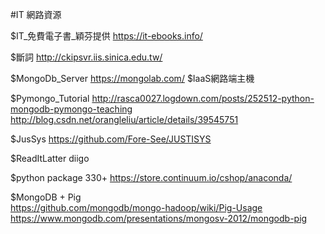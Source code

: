 ﻿#IT 網路資源

$IT_免費電子書_穎芬提供
https://it-ebooks.info/

$斷詞
http://ckipsvr.iis.sinica.edu.tw/

$MongoDb_Server 
https://mongolab.com/   $IaaS網路端主機

$Pymongo_Tutorial
http://rasca0027.logdown.com/posts/252512-python-mongodb-pymongo-teaching
http://blog.csdn.net/orangleliu/article/details/39545751

$JusSys
https://github.com/Fore-See/JUSTISYS

$ReadItLatter
diigo

$python package 330+
https://store.continuum.io/cshop/anaconda/

$MongoDB + Pig<br>
https://github.com/mongodb/mongo-hadoop/wiki/Pig-Usage <br>
https://www.mongodb.com/presentations/mongosv-2012/mongodb-pig
